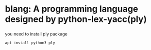 # blang: A programming language designed by python-lex-yacc(ply)

###

you need to install ply package
```sh
apt install python3-ply
```